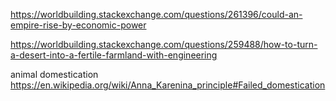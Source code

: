 
https://worldbuilding.stackexchange.com/questions/261396/could-an-empire-rise-by-economic-power

https://worldbuilding.stackexchange.com/questions/259488/how-to-turn-a-desert-into-a-fertile-farmland-with-engineering

animal domestication https://en.wikipedia.org/wiki/Anna_Karenina_principle#Failed_domestication
